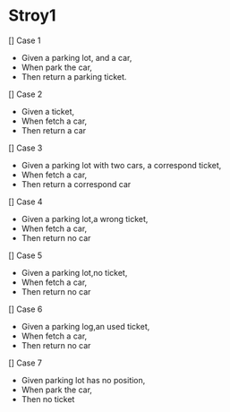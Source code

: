 # Stroy1

[] Case 1
- Given a parking lot, and a car,
- When park the car,
- Then return a parking ticket.

[] Case 2
- Given a ticket,
- When fetch a car,
- Then return a car

[] Case 3
- Given a parking lot with two cars, a correspond ticket,
- When fetch a car,
- Then return a correspond car

[] Case 4
- Given a parking lot,a wrong ticket,
- When fetch a car,
- Then return no car

[] Case 5
- Given a parking lot,no ticket,
- When fetch a car,
- Then return no car

[] Case 6
- Given a parking log,an used ticket,
- When fetch a car,
- Then return no car

[] Case 7
- Given parking lot has no position,
- When park the car,
- Then no ticket